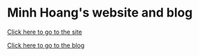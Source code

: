 # Minh Hoang's website and blog

[Click here to go to the site](https://minhhoangtcu.github.io)

[Click here to go to the blog](https://minhhoangtcu.github.io/blog/)